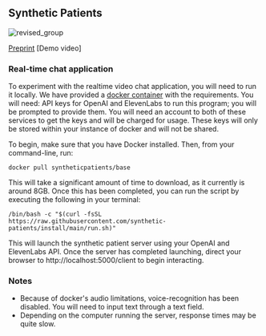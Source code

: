 ## Synthetic Patients

![revised_group](https://github.com/synthetic-patients/.github/assets/2191507/11dc7f6a-5c68-4894-aa2c-fe30c91728a5)

[Preprint](https://google.com)
[Demo video]

### Real-time chat application

To experiment with the realtime video chat application, you will need to run it locally. We have provided a [docker container](https://hub.docker.com/r/syntheticpatients/base)  with the requirements.  You will need: API keys for OpenAI and ElevenLabs to run this program; you will be prompted to provide them. You will need an account to both of these services to get the keys and will be charged for usage. These keys will only be stored within your instance of docker and will not be shared.

To begin, make sure that you have Docker installed. Then, from your command-line, run:

```
docker pull syntheticpatients/base
```

This will take a significant amount of time to download, as it currently is around 8GB. Once this has been completed, you can run the script by executing the following in your terminal:

```
/bin/bash -c "$(curl -fsSL https://raw.githubusercontent.com/synthetic-patients/install/main/run.sh)"
```

This will launch the synthetic patient server using your OpenAI and ElevenLabs API. Once the server has completed launching, direct your browser to http://localhost:5000/client to begin interacting.

### Notes

- Because of docker's audio limitations, voice-recognition has been disabled. You will need to input text through a text field.
- Depending on the computer running the server, response times may be quite slow. 


